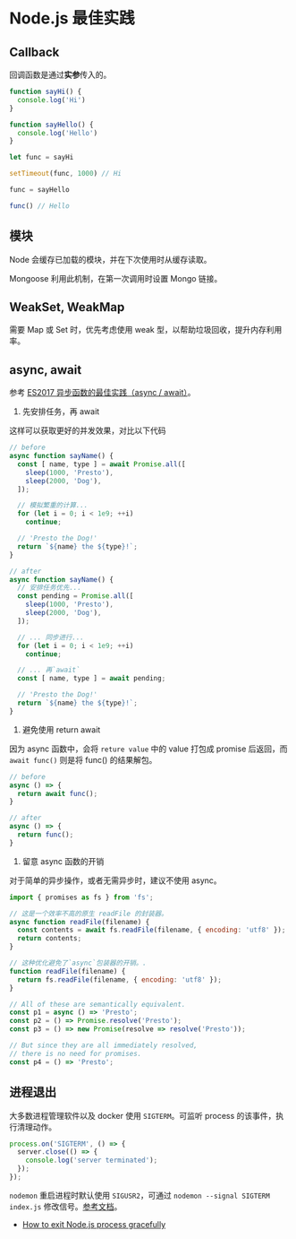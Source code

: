 # Node.js 最佳实践

## Callback

回调函数是通过**实参**传入的。

```javascript
function sayHi() {
  console.log('Hi')
}

function sayHello() {
  console.log('Hello')
}

let func = sayHi

setTimeout(func, 1000) // Hi

func = sayHello

func() // Hello
```

## 模块

Node 会缓存已加载的模块，并在下次使用时从缓存读取。

Mongoose 利用此机制，在第一次调用时设置 Mongo 链接。

## WeakSet, WeakMap

需要 Map 或 Set 时，优先考虑使用 weak 型，以帮助垃圾回收，提升内存利用率。

## async, await

参考 [ES2017 异步函数的最佳实践（async / await）](https://mp.weixin.qq.com/s/XeezXHxSYsu-PBz19Xb0MQ)。

1. 先安排任务，再 await

这样可以获取更好的并发效果，对比以下代码

```javascript
// before
async function sayName() {
  const [ name, type ] = await Promise.all([
    sleep(1000, 'Presto'),
    sleep(2000, 'Dog'),
  ]);

  // 模拟繁重的计算...
  for (let i = 0; i < 1e9; ++i)
    continue;

  // 'Presto the Dog!'
  return `${name} the ${type}!`;
}

// after
async function sayName() {
  // 安排任务优先...
  const pending = Promise.all([
    sleep(1000, 'Presto'),
    sleep(2000, 'Dog'),
  ]);

  // ... 同步进行...
  for (let i = 0; i < 1e9; ++i)
    continue;

  // ... 再`await`
  const [ name, type ] = await pending;

  // 'Presto the Dog!'
  return `${name} the ${type}!`;
}
```

1. 避免使用 return await

因为 async 函数中，会将 `reture value` 中的 value 打包成 promise 后返回，而 `await func()` 则是将 func\(\) 的结果解包。

```javascript
// before
async () => {
  return await func();
}

// after
async () => {
  return func();
}
```

1. 留意 async 函数的开销

对于简单的异步操作，或者无需异步时，建议不使用 async。

```javascript
import { promises as fs } from 'fs';

// 这是一个效率不高的原生 readFile 的封装器。
async function readFile(filename) {
  const contents = await fs.readFile(filename, { encoding: 'utf8' });
  return contents;
}

// 这种优化避免了`async`包装器的开销。.
function readFile(filename) {
  return fs.readFile(filename, { encoding: 'utf8' });
}
```

```javascript
// All of these are semantically equivalent.
const p1 = async () => 'Presto';
const p2 = () => Promise.resolve('Presto');
const p3 = () => new Promise(resolve => resolve('Presto'));

// But since they are all immediately resolved,
// there is no need for promises.
const p4 = () => 'Presto';
```

## 进程退出

大多数进程管理软件以及 docker 使用 `SIGTERM`。可监听 process 的该事件，执行清理动作。

```javascript
process.on('SIGTERM', () => {
  server.close(() => {
    console.log('server terminated');
  });
});
```

`nodemon` 重启进程时默认使用 `SIGUSR2`，可通过 `nodemon --signal SIGTERM index.js` 修改信号。[参考文档](https://github.com/remy/nodemon#gracefully-reloading-down-your-script)。

* [How to exit Node.js process gracefully](https://nodejs.dev/learn/how-to-exit-from-a-nodejs-program)
